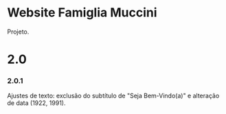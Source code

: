# Website Famiglia Muccini

Projeto.

# 2.0

### 2.0.1

Ajustes de texto: exclusão do subtítulo de "Seja Bem-Vindo(a)" e alteração de data (1922, 1991).
